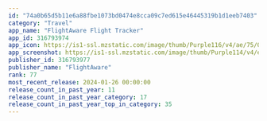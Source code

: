 ```yaml
---
id: "74a0b65d5b11e6a88fbe1073bd0474e8cca09c7ed615e46445319b1d1eeb7403"
category: "Travel"
app_name: "FlightAware Flight Tracker"
app_id: 316793974
app_icon: https://is1-ssl.mzstatic.com/image/thumb/Purple116/v4/ae/75/02/ae7502b2-e81e-b694-7f40-28f757b6f88d/AppIcon-0-1x_U007emarketing-0-10-0-85-220.png/1024x1024bb.png
app_screenshot: https://is1-ssl.mzstatic.com/image/thumb/Purple114/v4/e0/2d/f0/e02df024-e680-924f-a7fe-1821afb46839/f4ab7f0a-fd54-4521-b957-4a259845e755__U00286.5__U0029_1_-_Flight_Tracking.jpg/1242x2688bb.png
publisher_id: 316793977
publisher_name: "FlightAware"
rank: 77
most_recent_release: 2024-01-26 00:00:00
release_count_in_past_year: 11
release_count_in_past_year_category: 17
release_count_in_past_year_top_in_category: 35
---
```

